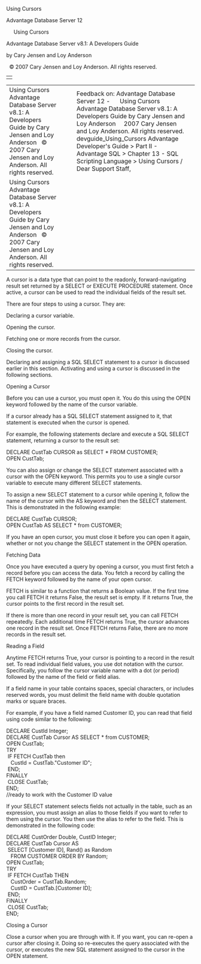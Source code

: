 Using Cursors




Advantage Database Server 12  

     Using Cursors

Advantage Database Server v8.1: A Developers Guide

by Cary Jensen and Loy Anderson

  © 2007 Cary Jensen and Loy Anderson. All rights reserved.

|  |
| --- |
|  |

|  |  |  |  |  |
| --- | --- | --- | --- | --- |
| Using Cursors  Advantage Database Server v8.1: A Developers Guide  by Cary Jensen and Loy Anderson    © 2007 Cary Jensen and Loy Anderson. All rights reserved. |  |  | Feedback on: Advantage Database Server 12 -      Using Cursors Advantage Database Server v8.1: A Developers Guide by Cary Jensen and Loy Anderson     2007 Cary Jensen and Loy Anderson. All rights reserved. devguide\_Using\_Cursors Advantage Developer's Guide > Part II - Advantage SQL > Chapter 13 - SQL Scripting Language > Using Cursors / Dear Support Staff, |  |
| Using Cursors  Advantage Database Server v8.1: A Developers Guide  by Cary Jensen and Loy Anderson    © 2007 Cary Jensen and Loy Anderson. All rights reserved. |  |  |  |  |

A cursor is a data type that can point to the readonly, forward-navigating result set returned by a SELECT or EXECUTE PROCEDURE statement. Once active, a cursor can be used to read the individual fields of the result set.

There are four steps to using a cursor. They are:

Declaring a cursor variable.

Opening the cursor.

Fetching one or more records from the cursor.

Closing the cursor.

Declaring and assigning a SQL SELECT statement to a cursor is discussed earlier in this section. Activating and using a cursor is discussed in the following sections.

Opening a Cursor

Before you can use a cursor, you must open it. You do this using the OPEN keyword followed by the name of the cursor variable.

If a cursor already has a SQL SELECT statement assigned to it, that statement is executed when the cursor is opened.

For example, the following statements declare and execute a SQL SELECT statement, returning a cursor to the result set:

DECLARE CustTab CURSOR as SELECT \* FROM CUSTOMER;  
OPEN CustTab;

You can also assign or change the SELECT statement associated with a cursor with the OPEN keyword. This permits you to use a single cursor variable to execute many different SELECT statements.

To assign a new SELECT statement to a cursor while opening it, follow the name of the cursor with the AS keyword and then the SELECT statement. This is demonstrated in the following example:

DECLARE CustTab CURSOR;  
OPEN CustTab AS SELECT \* from CUSTOMER;

If you have an open cursor, you must close it before you can open it again, whether or not you change the SELECT statement in the OPEN operation.

Fetching Data

Once you have executed a query by opening a cursor, you must first fetch a record before you can access the data. You fetch a record by calling the FETCH keyword followed by the name of your open cursor.

FETCH is similar to a function that returns a Boolean value. If the first time you call FETCH it returns False, the result set is empty. If it returns True, the cursor points to the first record in the result set.

If there is more than one record in your result set, you can call FETCH repeatedly. Each additional time FETCH returns True, the cursor advances one record in the result set. Once FETCH returns False, there are no more records in the result set.

Reading a Field

Anytime FETCH returns True, your cursor is pointing to a record in the result set. To read individual field values, you use dot notation with the cursor. Specifically, you follow the cursor variable name with a dot (or period) followed by the name of the field or field alias.

If a field name in your table contains spaces, special characters, or includes reserved words, you must delimit the field name with double quotation marks or square braces.

For example, if you have a field named Customer ID, you can read that field using code similar to the following:

DECLARE CustId Integer;  
DECLARE CustTab Cursor AS SELECT \* from CUSTOMER;  
OPEN CustTab;  
TRY  
  IF FETCH CustTab then  
    CustId = CustTab."Customer ID";  
  END;  
FINALLY  
  CLOSE CustTab;  
END;  
//ready to work with the Customer ID value

If your SELECT statement selects fields not actually in the table, such as an expression, you must assign an alias to those fields if you want to refer to them using the cursor. You then use the alias to refer to the field. This is demonstrated in the following code:

DECLARE CustOrder Double, CustID Integer;  
DECLARE CustTab Cursor AS   
  SELECT [Customer ID], Rand() as Random   
    FROM CUSTOMER ORDER BY Random;  
OPEN CustTab;  
TRY  
  IF FETCH CustTab THEN  
    CustOrder = CustTab.Random;  
    CustID = CustTab.[Customer ID];  
  END;  
FINALLY  
  CLOSE CustTab;  
END;

Closing a Cursor

Close a cursor when you are through with it. If you want, you can re-open a cursor after closing it. Doing so re-executes the query associated with the cursor, or executes the new SQL statement assigned to the cursor in the OPEN statement.